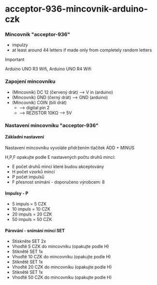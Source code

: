 # acceptor-936-mincovnik-arduino-czk

### Mincovník "acceptor-936" 

- impulzy
- at least around 44 letters if made only from completely random letters




> [!IMPORTANT]  
> Arduino UNO R3 Wifi, Arduino UNO R4 Wifi 


### Zapojení mincovníku
- (Mincovník) DC 12 (červený drát)  --> V in (arduino)
- (Mincovník) GND (černý drát)      --> GND (arduino)
- (Mincovník) COIN (bílí drát)
  - --> digital pin 2
  - --> REZISTOR 10KΩ --> 5V
  




### Nastavení mincovníku "acceptor-936" 

#### Základní nastavení 

Nastavení mincovníku vyvoláte přidržením tlačítek ADD + MINUS

H,P,F opakujte podle E nastavených počtu druhů mincí:

- E počet druhů mincí které budou akceptovány
- H počet vzorků mincí
- P počet impulsů
- F přesnost snímání - doporučeno výrobcem: 8

#### Impulsy - P
- 5 impuls = 5 CZK
- 10 impuls = 10 CZK
- 20 impuls = 20 CZK
- 50 impuls = 50 CZK

#### Párování - snímání mincí  SET
- Stiskněte SET 2x
- Vhoďtě 5 CZK do mincovníku (opakujte podle H) 
- Stiknětě SET 1x
- Vhoďtě 10 CZK do mincovníku (opakujte podle H)
- Stiknětě SET 1x
- Vhoďtě 20 CZK do mincovníku (opakujte podle H)
- Stiknětě SET 1x
- Vhoďtě 50 CZK do mincovníku (opakujte podle H)
